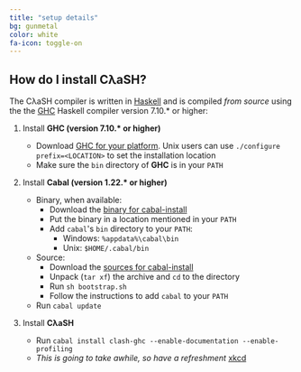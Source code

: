```yaml
---
title: "setup details"
bg: gunmetal
color: white
fa-icon: toggle-on
---
```


## How do I install CλaSH?

The CλaSH compiler is written in [Haskell](http://haskell.org) and is compiled _from source_ using the the [GHC](http://haskell.org/ghc) Haskell compiler version 7.10.* or higher:

1. Install __GHC (version 7.10.* or higher)__

    - Download [GHC for your platform](http://www.haskell.org/ghc/download).
      Unix users can use `./configure prefix=<LOCATION>` to set the installation location
    - Make sure the `bin` directory of __GHC__ is in your `PATH`
2. Install __Cabal (version 1.22.* or higher)__

    - Binary, when available:
        - Download the [binary for cabal-install](http://www.haskell.org/cabal/download.html)
        - Put the binary in a location mentioned in your `PATH`
        - Add `cabal`'s `bin` directory to your `PATH`:
            - Windows: `%appdata%\cabal\bin`
            - Unix: `$HOME/.cabal/bin`
    - Source:
        - Download the [sources for cabal-install](http://www.haskell.org/cabal/download.html)
        - Unpack (`tar xf`) the archive and `cd` to the directory
        - Run `sh bootstrap.sh`
        - Follow the instructions to add `cabal` to your `PATH`
    - Run `cabal update`

3. Install __CλaSH__
    - Run `cabal install clash-ghc --enable-documentation --enable-profiling`
    - _This is going to take awhile, so have a refreshment_ [xkcd](https://xkcd.com/303/)
